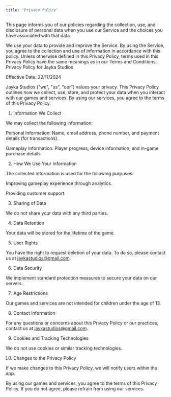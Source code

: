 ```yaml
---
title: 'Privacy Policy'
---
```


This page informs you of our policies regarding the collection, use, and disclosure of personal data when you use our Service and the choices you have associated with that data.

We use your data to provide and improve the Service. By using the Service, you agree to the collection and use of information in accordance with this policy. Unless otherwise defined in this Privacy Policy, terms used in this Privacy Policy have the same meanings as in our Terms and Conditions.
Privacy Policy for Jayka Studios

Effective Date: 22/11/2024

Jayka Studios ("we", "us", "our") values your privacy. This Privacy Policy outlines how we collect, use, store, and protect your data when you interact with our games and services. By using our services, you agree to the terms of this Privacy Policy.

1. Information We Collect

We may collect the following information:

Personal Information: Name, email address, phone number, and payment details (for transactions).

Gameplay Information: Player progress, device information, and in-game purchase details.


2. How We Use Your Information

The collected information is used for the following purposes:

Improving gameplay experience through analytics.

Providing customer support.


3. Sharing of Data

We do not share your data with any third parties.

4. Data Retention

Your data will be stored for the lifetime of the game.

5. User Rights

You have the right to request deletion of your data. To do so, please contact us at jaykastudios@gmail.com.

6. Data Security

We implement standard protection measures to secure your data on our servers.

7. Age Restrictions

Our games and services are not intended for children under the age of 13.

8. Contact Information

For any questions or concerns about this Privacy Policy or our practices, contact us at jaykastudios@gmail.com.

9. Cookies and Tracking Technologies

We do not use cookies or similar tracking technologies.

10. Changes to the Privacy Policy

If we make changes to this Privacy Policy, we will notify users within the app.

By using our games and services, you agree to the terms of this Privacy Policy. If you do not agree, please refrain from using our services.


